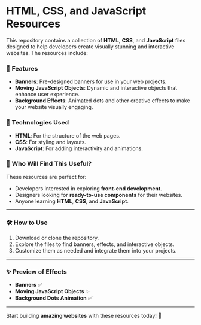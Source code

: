 # **HTML, CSS, and JavaScript Resources**

This repository contains a collection of **HTML**, **CSS**, and **JavaScript** files designed to help developers create visually stunning and interactive websites. The resources include:

### 🚀 **Features**
- **Banners**: Pre-designed banners for use in your web projects.
- **Moving JavaScript Objects**: Dynamic and interactive objects that enhance user experience.
- **Background Effects**: Animated dots and other creative effects to make your website visually engaging.

### 📂 **Technologies Used**
- **HTML**: For the structure of the web pages.
- **CSS**: For styling and layouts.
- **JavaScript**: For adding interactivity and animations.

### 🌟 **Who Will Find This Useful?**
These resources are perfect for:
- Developers interested in exploring **front-end development**.
- Designers looking for **ready-to-use components** for their websites.
- Anyone learning **HTML**, **CSS**, and **JavaScript**.

---

### 🛠 **How to Use**
1. Download or clone the repository.
2. Explore the files to find banners, effects, and interactive objects.
3. Customize them as needed and integrate them into your projects.

---

### ✨ **Preview of Effects**
- **Banners** ✅  
- **Moving JavaScript Objects** ✨  
- **Background Dots Animation** ✅  

---

Start building **amazing websites** with these resources today! 🚀

